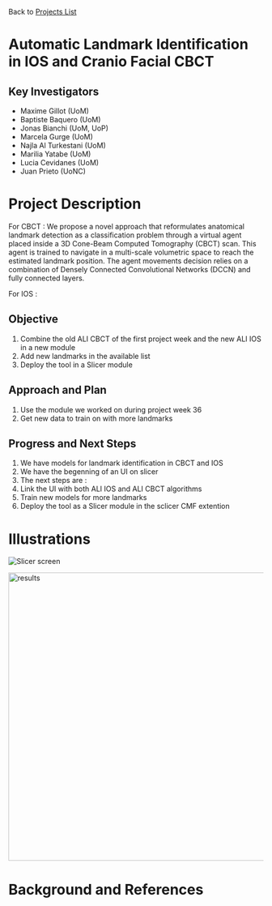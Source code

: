 Back to [Projects List](../../README.md#ProjectsList)

# Automatic Landmark Identification in IOS and Cranio Facial CBCT

## Key Investigators

- Maxime Gillot (UoM)
- Baptiste Baquero (UoM)
- Jonas Bianchi (UoM, UoP)
- Marcela Gurge (UoM)
- Najla Al Turkestani (UoM)
- Marilia Yatabe (UoM)
- Lucia Cevidanes (UoM)
- Juan Prieto (UoNC)


# Project Description

For CBCT :
We propose a novel approach that reformulates anatomical landmark detection as a classification problem through a virtual agent placed
inside a 3D Cone-Beam Computed Tomography (CBCT) scan. This agent is trained to
navigate in a multi-scale volumetric space to reach the estimated landmark position. The
agent movements decision relies on a combination of Densely Connected Convolutional
Networks (DCCN) and fully connected layers.

For IOS :


## Objective

<!-- Describe here WHAT you would like to achieve (what you will have as end result). -->

1. Combine the old ALI CBCT of the first project week and the new ALI IOS in a new module
2. Add new landmarks in the available list
3. Deploy the tool in a Slicer module

## Approach and Plan

<!-- Describe here HOW you would like to achieve the objectives stated above. -->

1. Use the module we worked on during project week 36
1. Get new data to train on with more landmarks


## Progress and Next Steps

<!-- Update this section as you make progress, describing of what you have ACTUALLY DONE. If there are specific steps that you could not complete then you can describe them here, too. -->

1. We have models for landmark identification in CBCT and IOS
1. We have the begenning of an UI on slicer
1. The next steps are :
1. Link the UI with both ALI IOS and ALI CBCT algorithms
1. Train new models for more landmarks
1. Deploy the tool as a Slicer module in the sclicer CMF extention

# Illustrations
![Slicer screen](https://user-images.githubusercontent.com/46842010/174138265-66ab080e-e885-4f76-a150-7e4da3869aa0.png)

<img width="569" alt="results" src="https://user-images.githubusercontent.com/83285614/175572226-337d8a2e-dcf7-45d5-b7a4-35269e5d6f2b.png">



# Background and References

<!-- If you developed any software, include link to the source code repository. If possible, also add links to sample data, and to any relevant publications. -->

